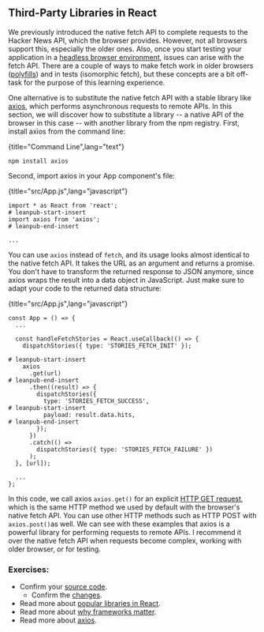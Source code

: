 ## Third-Party Libraries in React

We previously introduced the native fetch API to complete requests to the Hacker News API, which the browser provides. However, not all browsers support this, especially the older ones. Also, once you start testing your application in a [headless browser environment](https://en.wikipedia.org/wiki/Headless_browser), issues can arise with the fetch API. There are a couple of ways to make fetch work in older browsers ([polyfills](https://en.wikipedia.org/wiki/Polyfill_(programming))) and in tests (isomorphic fetch), but these concepts are a bit off-task for the purpose of this learning experience.

One alternative is to substitute the native fetch API with a stable library like [axios](https://github.com/axios/axios), which performs asynchronous requests to remote APIs. In this section, we will discover how to substitute a library -- a native API of the browser in this case -- with another library from the npm registry. First, install axios from the command line:

{title="Command Line",lang="text"}
~~~~~~~
npm install axios
~~~~~~~

Second, import axios in your App component's file:

{title="src/App.js",lang="javascript"}
~~~~~~~
import * as React from 'react';
# leanpub-start-insert
import axios from 'axios';
# leanpub-end-insert

...
~~~~~~~

You can use `axios` instead of `fetch`, and its usage looks almost identical to the native fetch API. It takes the URL as an argument and returns a promise. You don't have to transform the returned response to JSON anymore, since axios wraps the result into a data object in JavaScript. Just make sure to adapt your code to the returned data structure:

{title="src/App.js",lang="javascript"}
~~~~~~~
const App = () => {
  ...

  const handleFetchStories = React.useCallback(() => {
    dispatchStories({ type: 'STORIES_FETCH_INIT' });

# leanpub-start-insert
    axios
      .get(url)
# leanpub-end-insert
      .then((result) => {
        dispatchStories({
          type: 'STORIES_FETCH_SUCCESS',
# leanpub-start-insert
          payload: result.data.hits,
# leanpub-end-insert
        });
      })
      .catch(() =>
        dispatchStories({ type: 'STORIES_FETCH_FAILURE' })
      );
  }, [url]);

  ...
};
~~~~~~~

In this code, we call axios `axios.get()` for an explicit [HTTP GET request](https://developer.mozilla.org/en-US/docs/Web/HTTP/Methods/GET), which is the same HTTP method we used by default with the browser's native fetch API. You can use other HTTP methods such as HTTP POST with `axios.post()`as well. We can see with these examples that axios is a powerful library for performing requests to remote APIs. I recommend it over the native fetch API when requests become complex, working with older browser, or for testing.

### Exercises:

* Confirm your [source code](https://codesandbox.io/s/github/the-road-to-learn-react/hacker-stories/tree/2021/Third-Party-Libraries-in-React).
  * Confirm the [changes](https://github.com/the-road-to-learn-react/hacker-stories/compare/2021/Explicit-Data-Fetching-with-React...2021/Third-Party-Libraries-in-React).
* Read more about [popular libraries in React](https://www.robinwieruch.de/react-libraries).
* Read more about [why frameworks matter](https://www.robinwieruch.de/why-frameworks-matter).
* Read more about [axios](https://github.com/axios/axios).
